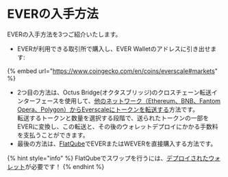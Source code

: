 # EVERの入手方法

EVERの入手方法を3つご紹介いたします。

* EVERが利用できる取引所で購入し、EVER Walletのアドレスに引き出せます:

{% embed url="https://www.coingecko.com/en/coins/everscale#markets" %}

* 2つ目の方法は、Octus Bridge(オクタスブリッジ)のクロスチェーン転送インターフェースを使用して、[他のネットワーク（Ethereum、BNB、Fantom Opera、Polygon）からEverscaleにトークンを転送する](http://localhost:5000/s/YHWioUoTfRHYtNnL7rgu/use/bridge/cross-chain-transfer/how-to/transferring-from-another-network-to-everscale)方法です。\
  転送するトークンと数量を選択する段階で、送られたトークンの一部をEVERに変換し、この転送と、その後のウォレットデプロイにかかる手数料を支払うことができます。
* 最後の方法は、[FlatQube](https://flatqube.io/swap/0:a519f99bb5d6d51ef958ed24d337ad75a1c770885dcd42d51d6663f9fcdacfb2/0:a49cd4e158a9a15555e624759e2e4e766d22600b7800d891e46f9291f044a93d)でEVERまたはWEVERを直接購入する方法です。

{% hint style="info" %}
FlatQubeでスワップを行うには、[デプロイされたウォレット](http://localhost:5000/s/vwtaQbYcgICT7ubKSITZ/getting-started/install-and-singing-in/deploy)が必要です！
{% endhint %}
